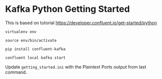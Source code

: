 # Kafka Python Getting Started

This is based on tutorial https://developer.confluent.io/get-started/python

```shell
virtualenv env

source env/bin/activate

pip install confluent-kafka

confluent local kafka start
```

Update `getting_started.ini` with the Plaintext Ports output from last command.

